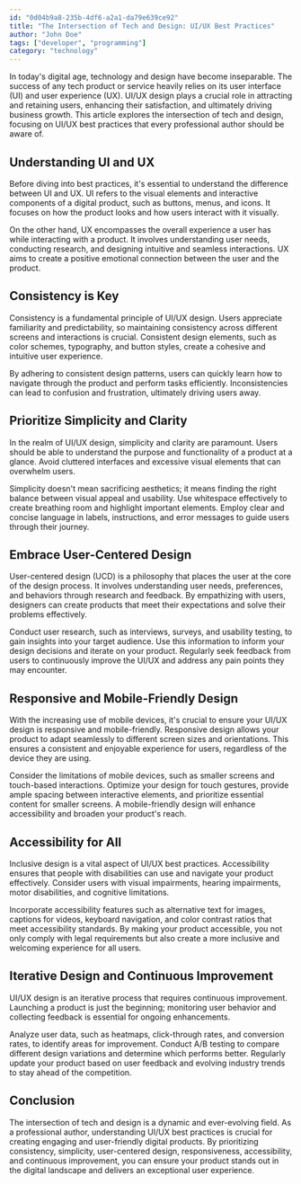 ```yaml
---
id: "0d04b9a8-235b-4df6-a2a1-da79e639ce92"
title: "The Intersection of Tech and Design: UI/UX Best Practices"
author: "John Doe"
tags: ["developer", "programming"]
category: "technology"
---
```


In today's digital age, technology and design have become inseparable. The success of any tech product or service heavily relies on its user interface (UI) and user experience (UX). UI/UX design plays a crucial role in attracting and retaining users, enhancing their satisfaction, and ultimately driving business growth. This article explores the intersection of tech and design, focusing on UI/UX best practices that every professional author should be aware of.

## Understanding UI and UX

Before diving into best practices, it's essential to understand the difference between UI and UX. UI refers to the visual elements and interactive components of a digital product, such as buttons, menus, and icons. It focuses on how the product looks and how users interact with it visually.

On the other hand, UX encompasses the overall experience a user has while interacting with a product. It involves understanding user needs, conducting research, and designing intuitive and seamless interactions. UX aims to create a positive emotional connection between the user and the product.

## Consistency is Key

Consistency is a fundamental principle of UI/UX design. Users appreciate familiarity and predictability, so maintaining consistency across different screens and interactions is crucial. Consistent design elements, such as color schemes, typography, and button styles, create a cohesive and intuitive user experience.

By adhering to consistent design patterns, users can quickly learn how to navigate through the product and perform tasks efficiently. Inconsistencies can lead to confusion and frustration, ultimately driving users away.

## Prioritize Simplicity and Clarity

In the realm of UI/UX design, simplicity and clarity are paramount. Users should be able to understand the purpose and functionality of a product at a glance. Avoid cluttered interfaces and excessive visual elements that can overwhelm users.

Simplicity doesn't mean sacrificing aesthetics; it means finding the right balance between visual appeal and usability. Use whitespace effectively to create breathing room and highlight important elements. Employ clear and concise language in labels, instructions, and error messages to guide users through their journey.

## Embrace User-Centered Design

User-centered design (UCD) is a philosophy that places the user at the core of the design process. It involves understanding user needs, preferences, and behaviors through research and feedback. By empathizing with users, designers can create products that meet their expectations and solve their problems effectively.

Conduct user research, such as interviews, surveys, and usability testing, to gain insights into your target audience. Use this information to inform your design decisions and iterate on your product. Regularly seek feedback from users to continuously improve the UI/UX and address any pain points they may encounter.

## Responsive and Mobile-Friendly Design

With the increasing use of mobile devices, it's crucial to ensure your UI/UX design is responsive and mobile-friendly. Responsive design allows your product to adapt seamlessly to different screen sizes and orientations. This ensures a consistent and enjoyable experience for users, regardless of the device they are using.

Consider the limitations of mobile devices, such as smaller screens and touch-based interactions. Optimize your design for touch gestures, provide ample spacing between interactive elements, and prioritize essential content for smaller screens. A mobile-friendly design will enhance accessibility and broaden your product's reach.

## Accessibility for All

Inclusive design is a vital aspect of UI/UX best practices. Accessibility ensures that people with disabilities can use and navigate your product effectively. Consider users with visual impairments, hearing impairments, motor disabilities, and cognitive limitations.

Incorporate accessibility features such as alternative text for images, captions for videos, keyboard navigation, and color contrast ratios that meet accessibility standards. By making your product accessible, you not only comply with legal requirements but also create a more inclusive and welcoming experience for all users.

## Iterative Design and Continuous Improvement

UI/UX design is an iterative process that requires continuous improvement. Launching a product is just the beginning; monitoring user behavior and collecting feedback is essential for ongoing enhancements.

Analyze user data, such as heatmaps, click-through rates, and conversion rates, to identify areas for improvement. Conduct A/B testing to compare different design variations and determine which performs better. Regularly update your product based on user feedback and evolving industry trends to stay ahead of the competition.

## Conclusion

The intersection of tech and design is a dynamic and ever-evolving field. As a professional author, understanding UI/UX best practices is crucial for creating engaging and user-friendly digital products. By prioritizing consistency, simplicity, user-centered design, responsiveness, accessibility, and continuous improvement, you can ensure your product stands out in the digital landscape and delivers an exceptional user experience.
